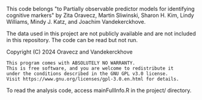 This code belongs "to Partially observable predictor models for identifying
cognitive markers" by Zita Oravecz, Martin Sliwinski, Sharon H. Kim, Lindy
Williams, Mindy J. Katz, and Joachim Vandekerckhove.

The data used in this project are not publicly available and are not included
in this repository.  The code can be read but not run.

Copyright (C) 2024 Oravecz and Vandekerckhove

    This program comes with ABSOLUTELY NO WARRANTY.
    This is free software, and you are welcome to redistribute it
    under the conditions described in the GNU GPL v3.0 license.
    Visit https://www.gnu.org/licenses/gpl-3.0.en.html for details.

To read the analysis code, access mainFullInfo.R in the project/ directory.
